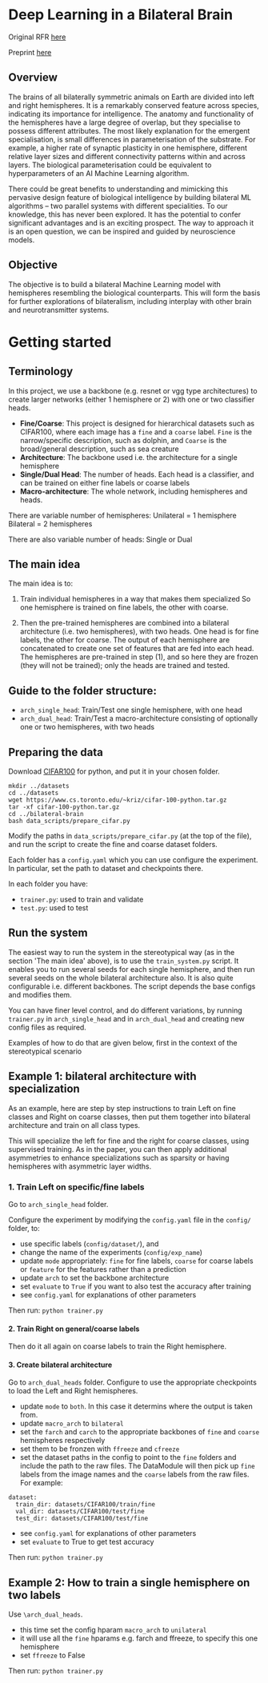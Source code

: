 # Deep Learning in a Bilateral Brain

Original RFR [here](https://wba-initiative.org/en/research/rfr/rfr-left-and-right-nn/)

Preprint [here](https://arxiv.org/abs/2209.06862)

## Overview

The brains of all bilaterally symmetric animals on Earth are divided into left and right hemispheres. It is a remarkably conserved feature across species, indicating its importance for intelligence. The anatomy and functionality of the hemispheres have a large degree of overlap, but they specialise to possess different attributes. The most likely explanation for the emergent specialisation, is small differences in parameterisation of the substrate. For example, a higher rate of synaptic plasticity in one hemisphere, different relative layer sizes and different connectivity patterns within and across layers. The biological parameterisation could be equivalent to hyperparameters of an AI Machine Learning algorithm.

There could be great benefits to understanding and mimicking this pervasive design feature of biological intelligence by building bilateral ML algorithms – two parallel systems with different specialities. To our knowledge, this has never been explored. It has the potential to confer significant advantages and is an exciting prospect. The way to approach it is an open question, we can be inspired and guided by neuroscience models.

## Objective

The objective is to build a bilateral Machine Learning model with hemispheres resembling the biological counterparts. This will form the basis for further explorations of bilateralism, including interplay with other brain and neurotransmitter systems.


# Getting started

## Terminology

In this project, we use a backbone (e.g. resnet or vgg type architectures) to create larger networks (either 1 hemisphere or 2) with one or two classifier heads.

- **Fine/Coarse**: This project is designed for hierarchical datasets such as CIFAR100, where each image has a `fine` and a `coarse` label. `Fine` is the narrow/specific description, such as dolphin, and `Coarse` is the broad/general description, such as sea creature
- **Architecture**: The backbone used i.e. the architecture for a single hemisphere
- **Single/Dual Head**: The number of heads. Each head is a classifier, and can be trained on either fine labels or coarse labels
- **Macro-architecture**: The whole network, including hemispheres and heads. 

There are variable number of hemispheres:
Unilateral = 1 hemisphere
Bilateral = 2 hemispheres

There are also variable number of heads:
Single or Dual



## The main idea
The main idea is to:
1) Train individual hemispheres in a way that makes them specialized
So one hemisphere is trained on fine labels, the other with coarse.

2) Then the pre-trained hemispheres are combined into a bilateral architecture (i.e. two hemispheres), with two heads. One head is for fine labels, the other for coarse.
The output of each hemisphere are concatenated to create one set of features that are fed into each head. 
The hemispheres are pre-trained in step (1), and so here they are frozen (they will not be trained); only the heads are trained and tested.


## Guide to the folder structure:
- `arch_single_head`: Train/Test one single hemisphere, with one head
- `arch_dual_head`: Train/Test a macro-architecture consisting of optionally one or two hemispheres, with two heads


## Preparing the data

Download [CIFAR100](https://www.cs.toronto.edu/~kriz/cifar.html) for python, and put it in your chosen folder.

```
mkdir ../datasets
cd ../datasets
wget https://www.cs.toronto.edu/~kriz/cifar-100-python.tar.gz
tar -xf cifar-100-python.tar.gz
cd ../bilateral-brain
bash data_scripts/prepare_cifar.py
```

Modify the paths in `data_scripts/prepare_cifar.py` (at the top of the file), and run the script to create the fine and coarse dataset folders.

Each folder has a `config.yaml` which you can use configure the experiment.
In particular, set the path to dataset and checkpoints there.

In each folder you have:

- `trainer.py`: used to train and validate
- `test.py`: used to test

## Run the system
The easiest way to run the system in the stereotypical way (as in the section 'The main idea' above), is to use the `train_system.py` script. It enables you to run several seeds for each single hemisphere, and then run several seeds on the whole bilateral architecture also. It is also quite configurable i.e. different backbones.
The script depends the base configs and modifies them.

You can have finer level control, and do different variations, by running `trainer.py` in `arch_single_head` and in `arch_dual_head` and creating new config files as required.

Examples of how to do that are given below, first in the context of the stereotypical scenario


## Example 1: bilateral architecture with specialization

As an example, here are step by step instructions to train Left on fine classes and Right on coarse classes, then put them together into bilateral architecture and train on all class types.

This will specialize the left for fine and the right for coarse classes, using supervised training. As in the paper, you can then apply additional asymmetries to enhance specializations such as sparsity or having hemispheres with asymmetric layer widths.

### 1. Train Left on specific/fine labels

Go to `arch_single_head` folder.

Configure the experiment by modifying the `config.yaml` file in the `config/` folder, to:

- use specific labels (`config/dataset/`), and
- change the name of the experiments (`config/exp_name`) 
- update `mode` appropriately: `fine` for fine labels, `coarse` for coarse labels or `feature` for the features rather than a prediction
- update `arch` to set the backbone architecture
- set `evaluate` to `True` if you want to also test the accuracy after training
- see `config.yaml` for explanations of other parameters

Then run:
``python trainer.py``


#### 2. Train Right on general/coarse labels 

Then do it all again on coarse labels to train the Right hemisphere.

#### 3. Create bilateral architecture

Go to `arch_dual_heads` folder.
Configure to use the appropriate checkpoints to load the Left and Right hemispheres.

- update `mode` to `both`. In this case it determins where the output is taken from.
- update `macro_arch` to `bilateral`
- set the `farch` and `carch` to the appropriate backbones of `fine` and `coarse` hemispheres respectively
- set them to be fronzen with `ffreeze` and `cfreeze`
- set the dataset paths in the config to point to the `fine` folders and include the path to the raw files.
The DataModule will then pick up `fine` labels from the image names and the `coarse` labels from the raw files.
For example:

```
dataset:
  train_dir: datasets/CIFAR100/train/fine
  val_dir: datasets/CIFAR100/test/fine
  test_dir: datasets/CIFAR100/test/fine
```

- see `config.yaml` for explanations of other parameters
- set `evaluate` to True to get test accuracy

Then run:
``python trainer.py``


## Example 2: How to train a single hemisphere on two labels

Use `\arch_dual_heads`. 
- this time set the config hparam `macro_arch` to `unilateral`
- it will use all the `fine` hparams e.g. farch and ffreeze, to specify this one hemisphere
- set `ffreeze` to False

Then run:
``python trainer.py``
